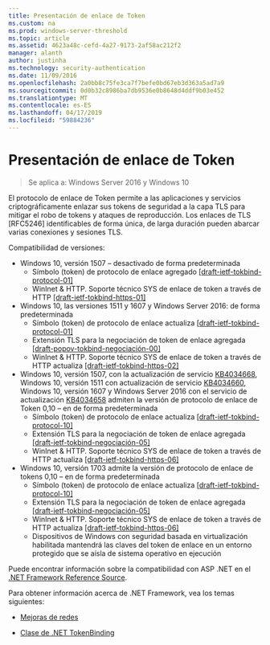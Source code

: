 ```yaml
---
title: Presentación de enlace de Token
ms.custom: na
ms.prod: windows-server-threshold
ms.topic: article
ms.assetid: 4623a48c-cefd-4a27-9173-2af58ac212f2
manager: alanth
author: justinha
ms.technology: security-authentication
ms.date: 11/09/2016
ms.openlocfilehash: 2a0bb8c75fe3ca7f7befe0bd67eb3d363a5ad7a9
ms.sourcegitcommit: 0d0b32c8986ba7db9536e0b8648d4ddf9b03e452
ms.translationtype: MT
ms.contentlocale: es-ES
ms.lasthandoff: 04/17/2019
ms.locfileid: "59884236"
---
```

# <a name="introducing-token-binding"></a>Presentación de enlace de Token

>Se aplica a: Windows Server 2016 y Windows 10

El protocolo de enlace de Token permite a las aplicaciones y servicios criptográficamente enlazar sus tokens de seguridad a la capa TLS para mitigar el robo de tokens y ataques de reproducción. Los enlaces de TLS [RFC5246] identificables de forma única, de larga duración pueden abarcar varias conexiones y sesiones TLS.

Compatibilidad de versiones:

- Windows 10, versión 1507 – desactivado de forma predeterminada
    - Símbolo (token) de protocolo de enlace agregado [[draft-ietf-tokbind-protocol-01]](https://datatracker.ietf.org/doc/draft-ietf-tokbind-protocol/01/)
    - WinInet & HTTP. Soporte técnico SYS de enlace de token a través de HTTP [[draft-ietf-tokbind-https-01]](https://datatracker.ietf.org/doc/draft-ietf-tokbind-https/01/)
- Windows 10, las versiones 1511 y 1607 y Windows Server 2016: de forma predeterminada
    - Símbolo (token) de protocolo de enlace actualiza [[draft-ietf-tokbind-protocol-01]](https://datatracker.ietf.org/doc/draft-ietf-tokbind-protocol/01/)
    - Extensión TLS para la negociación de token de enlace agregada [[draft-popov-tokbind-negociación-00]](https://tools.ietf.org/html/draft-popov-tokbind-negotiation-00)
    - WinInet & HTTP. Soporte técnico SYS de enlace de token a través de HTTP actualiza [[draft-ietf-tokbind-https-02]](https://datatracker.ietf.org/doc/draft-ietf-tokbind-https/02/)
- Windows 10, versión 1507, con la actualización de servicio [KB4034668](https://support.microsoft.com/kb/KB4034668), Windows 10, versión 1511 con actualización de servicio [KB4034660](https://support.microsoft.com/kb/KB4034660), Windows 10, versión 1607 y Windows Server 2016 con el servicio de actualización [KB4034658](https://support.microsoft.com/kb/KB4034658) admiten la versión de protocolo de enlace de Token 0,10 – en de forma predeterminada
    - Símbolo (token) de protocolo de enlace actualiza [[draft-ietf-tokbind-protocol-10]](https://datatracker.ietf.org/doc/draft-ietf-tokbind-protocol/10/)
    - Extensión TLS para la negociación de token de enlace agregada [[draft-ietf-tokbind-negociación-05]](https://tools.ietf.org/html/draft-ietf-tokbind-negotiation-05)
    - WinInet & HTTP. Soporte técnico SYS de enlace de token a través de HTTP actualiza [[draft-ietf-tokbind-https-06]](https://datatracker.ietf.org/doc/draft-ietf-tokbind-https/06/)
- Windows 10, versión 1703 admite la versión de protocolo de enlace de tokens 0,10 – en de forma predeterminada
    - Símbolo (token) de protocolo de enlace actualiza [[draft-ietf-tokbind-protocol-10]](https://datatracker.ietf.org/doc/draft-ietf-tokbind-protocol/10/)
    - Extensión TLS para la negociación de token de enlace agregada [[draft-ietf-tokbind-negociación-05]](https://tools.ietf.org/html/draft-ietf-tokbind-negotiation-05)
    - WinInet & HTTP. Soporte técnico SYS de enlace de token a través de HTTP actualiza [[draft-ietf-tokbind-https-06]](https://datatracker.ietf.org/doc/draft-ietf-tokbind-https/06/)
    - Dispositivos de Windows con seguridad basada en virtualización habilitada mantendrá las claves del token de enlace en un entorno protegido que se aísla de sistema operativo en ejecución

Puede encontrar información sobre la compatibilidad con ASP .NET en el [.NET Framework Reference Source](https://referencesource.microsoft.com/#System.Web/ITlsTokenBindingInfo.cs,4a5e5668f5c31170). 

Para obtener información acerca de .NET Framework, vea los temas siguientes:

- [Mejoras de redes](https://blogs.msdn.microsoft.com/dotnet/2015/11/30/net-framework-4-6-1-is-now-available/#networking)

- [Clase de .NET TokenBinding](https://msdn.microsoft.com/library/system.security.authentication.extendedprotection.tokenbinding.aspx)
